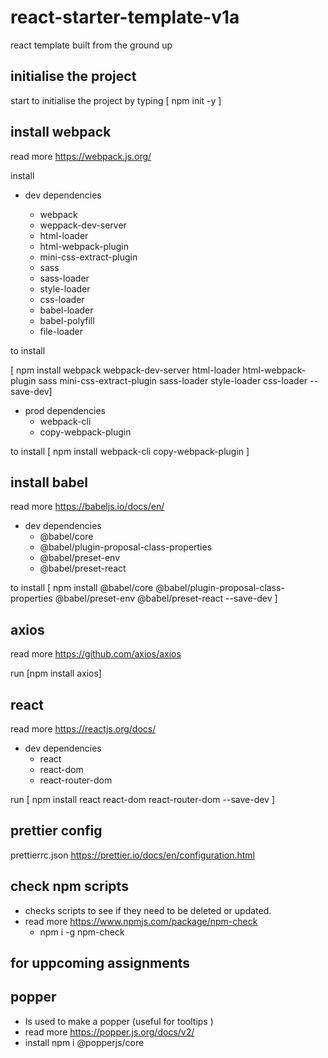 # react-starter-template-v1a

react template built from the ground up

## initialise the project

start to initialise the project by typing [ npm init -y ]

## install webpack

read more
https://webpack.js.org/

install

- dev dependencies

  - webpack
  - weppack-dev-server
  - html-loader
  - html-webpack-plugin
  - mini-css-extract-plugin
  - sass
  - sass-loader
  - style-loader
  - css-loader
  - babel-loader
  - babel-polyfill
  - file-loader

to install

[ npm install webpack webpack-dev-server html-loader html-webpack-plugin sass mini-css-extract-plugin sass-loader style-loader css-loader --save-dev]

- prod dependencies
  - webpack-cli
  - copy-webpack-plugin

to install
[ npm install webpack-cli copy-webpack-plugin ]

## install babel

read more
https://babeljs.io/docs/en/

- dev dependencies
  - @babel/core
  - @babel/plugin-proposal-class-properties
  - @babel/preset-env
  - @babel/preset-react

to install
[ npm install @babel/core @babel/plugin-proposal-class-properties @babel/preset-env @babel/preset-react --save-dev ]

## axios

read more
https://github.com/axios/axios

run [npm install axios]

## react

read more
https://reactjs.org/docs/

- dev dependencies
  - react
  - react-dom
  - react-router-dom

run [ npm install react react-dom react-router-dom --save-dev ]

## prettier config

prettierrc.json
https://prettier.io/docs/en/configuration.html

## check npm scripts

- checks scripts to see if they need to be deleted or updated.
- read more
  https://www.npmjs.com/package/npm-check
  - npm i -g npm-check

##

## for uppcoming assignments

## popper

- Is used to make a popper (useful for tooltips )
- read more https://popper.js.org/docs/v2/
- install npm i @popperjs/core
